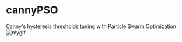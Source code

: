 # cannyPSO
Canny's hysteresis thresholds tuning with Particle Swarm Optimization
![mygif](https://user-images.githubusercontent.com/31796254/120514421-8f034400-c3cd-11eb-800b-2ba5943ad5f7.gif)
